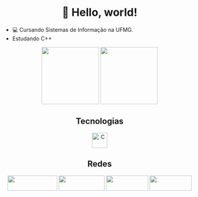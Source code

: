 <h1 align="center"> 👋 Hello, world! </h1> 

- 💻 Cursando Sistemas de Informação na UFMG.
- Estudando C++

<div style="display: inline_block" align="center">
  <a href="https://github.com/henriquep122"></a>
  <img height="150em" src="https://github-readme-stats.vercel.app/api?username=henriquep122&show_icons=true&theme=tokyonight&include_all_commits=true&count_private=true"/>
  <img height="150em" src="https://github-readme-stats.vercel.app/api/top-langs/?username=henriquep122&layout=compact&langs_count=7&theme=tokyonight"/>
</div>


<div style="display: inline_block" align="center"> 
  <h2 align="center"> Tecnologias </h2>
  <img align="center" alt="C" height="40" width="40" src="https://cdn.jsdelivr.net/gh/devicons/devicon/icons/cplusplus/cplusplus-original.svg" />
</div>
 
 
<div style="display: inline_block" align="center">
<h2 align="center"> Redes </h2>  
  <a href="https://www.instagram.com/henrique.psilva122/" target="_blank"> <img height="40" width="130" src="https://img.shields.io/badge/-Instagram-%23E4405F?style=for-the-badge&logo=instagram&logoColor=white"  target="_blank"></a>
  <a href="https://www.linkedin.com/in/henriquepereiradasilva/" target="_blank"><img height="40" width="120" src="https://img.shields.io/badge/-LinkedIn-%230077B5?style=for-the-badge&logo=linkedin&logoColor=white" target="_blank"></a>
  <a href = "henriquepereira122@gmail.com"><img height="40" width="110" src="https://img.shields.io/badge/-Gmail-%23E9513F?style=for-the-badge&logo=gmail&logoColor=white" target="_blank"></a>
  <a href="https://twitter.com/Henrique122P" target="_blank"><img height="40" width="110" src="https://img.shields.io/badge/Twitter-1DA1F2?style=for-the-badge&logo=twitter&logoColor=white"  target="_blank"></a> 
</div>


  
  



